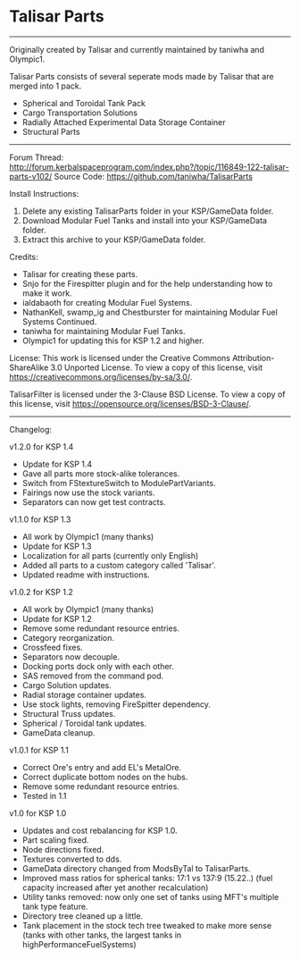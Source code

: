 # Talisar Parts
-------------

Originally created by Talisar and currently maintained by taniwha and Olympic1.

Talisar Parts consists of several seperate mods made by Talisar that are merged into 1 pack.
- Spherical and Toroidal Tank Pack
- Cargo Transportation Solutions
- Radially Attached Experimental Data Storage Container
- Structural Parts

-------------

Forum Thread: http://forum.kerbalspaceprogram.com/index.php?/topic/116849-122-talisar-parts-v102/
Source Code: https://github.com/taniwha/TalisarParts

Install Instructions:
1. Delete any existing TalisarParts folder in your KSP/GameData folder.
2. Download Modular Fuel Tanks and install into your KSP/GameData folder.
3. Extract this archive to your KSP/GameData folder.

Credits:
* Talisar for creating these parts.
* Snjo for the Firespitter plugin and for the help understanding how to make it work.
* ialdabaoth for creating Modular Fuel Systems.
* NathanKell, swamp_ig and Chestburster for maintaining Modular Fuel Systems Continued.
* taniwha for maintaining Modular Fuel Tanks.
* Olympic1 for updating this for KSP 1.2 and higher.

License:
This work is licensed under the Creative Commons Attribution-ShareAlike 3.0 Unported License.
To view a copy of this license, visit https://creativecommons.org/licenses/by-sa/3.0/.

TalisarFilter is licensed under the 3-Clause BSD License.
To view a copy of this license, visit https://opensource.org/licenses/BSD-3-Clause/.

----------
Changelog:

v1.2.0 for KSP 1.4
* Update for KSP 1.4
* Gave all parts more stock-alike tolerances.
* Switch from FStextureSwitch to ModulePartVariants.
* Fairings now use the stock variants.
* Separators can now get test contracts.

v1.1.0 for KSP 1.3
* All work by Olympic1 (many thanks)
* Update for KSP 1.3
* Localization for all parts (currently only English)
* Added all parts to a custom category called 'Talisar'.
* Updated readme with instructions.

v1.0.2 for KSP 1.2
* All work by Olympic1 (many thanks)
* Update for KSP 1.2
* Remove some redundant resource entries.
* Category reorganization.
* Crossfeed fixes.
* Separators now decouple.
* Docking ports dock only with each other.
* SAS removed from the command pod.
* Cargo Solution updates.
* Radial storage container updates.
* Use stock lights, removing FireSpitter dependency.
* Structural Truss updates.
* Spherical / Toroidal tank updates.
* GameData cleanup.

v1.0.1 for KSP 1.1
* Correct Ore's entry and add EL's MetalOre.
* Correct duplicate bottom nodes on the hubs.
* Remove some redundant resource entries.
* Tested in 1.1

v1.0 for KSP 1.0
* Updates and cost rebalancing for KSP 1.0.
* Part scaling fixed.
* Node directions fixed.
* Textures converted to dds.
* GameData directory changed from ModsByTal to TalisarParts.
* Improved mass ratios for spherical tanks: 17:1 vs 137:9 (15.22..) (fuel capacity increased after yet another recalculation)
* Utility tanks removed: now only one set of tanks using MFT's multiple tank type feature.
* Directory tree cleaned up a little.
* Tank placement in the stock tech tree tweaked to make more sense (tanks with other tanks, the largest tanks in highPerformanceFuelSystems)
